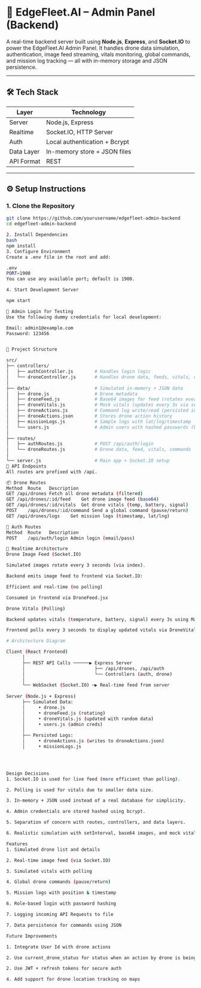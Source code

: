 # 🚀 EdgeFleet.AI – Admin Panel (Backend)

A real-time backend server built using **Node.js**, **Express**, and **Socket.IO** to power the EdgeFleet.AI Admin Panel. It handles drone data simulation, authentication, image feed streaming, vitals monitoring, global commands, and mission log tracking — all with in-memory storage and JSON persistence.

---

## 🛠️ Tech Stack

| Layer       | Technology               |
|-------------|--------------------------|
| Server      | Node.js, Express         |
| Realtime    | Socket.IO, HTTP Server   |
| Auth        | Local authentication + Bcrypt |
| Data Layer  | In-memory store + JSON files |
| API Format  | REST                     |

---

## ⚙️ Setup Instructions

### 1. Clone the Repository

```bash
git clone https://github.com/yourusername/edgefleet-admin-backend
cd edgefleet-admin-backend

2. Install Dependencies
bash
npm install
3. Configure Environment
Create a .env file in the root and add:

.env
PORT=1900
You can use any available port; default is 1900.

4. Start Development Server

npm start

🔐 Admin Login for Testing
Use the following dummy credentials for local development:

Email: admin1@example.com
Password: 123456


🧱 Project Structure

src/
├── controllers/
│   ├── authController.js        # Handles login logic
│   └── droneController.js       # Handles drone data, feeds, vitals, commands
│
├── data/                        # Simulated in-memory + JSON data
│   ├── drone.js                 # Drone metadata
│   ├── droneFeed.js             # Base64 images for feed (rotates every 3s)
│   ├── droneVitals.js           # Mock vitals (updates every 3s via setInterval)
│   ├── droneActions.js          # Command log write/read (persisted in JSON)
│   ├── droneActions.json        # Stores drone action history
│   ├── missionLogs.js           # Sample logs with lat/lng/timestamp
│   └── users.js                 # Admin users with hashed passwords (bcrypt)
│
├── routes/
│   ├── authRoutes.js            # POST /api/auth/login
│   └── droneRoutes.js           # Drone data, feed, vitals, commands
│
└── server.js                    # Main app + Socket.IO setup
🔌 API Endpoints
All routes are prefixed with /api.

📦 Drone Routes
Method	Route	Description
GET	/api/drones	Fetch all drone metadata (filtered)
GET	/api/drones/:id/feed	Get drone image feed (base64)
GET	/api/drones/:id/vitals	Get drone vitals (temp, battery, signal)
POST	/api/drones/:id/command	Send a global command (pause/return)
GET	/api/drones/logs	Get mission logs (timestamp, lat/lng)

🔐 Auth Routes
Method	Route	Description
POST	/api/auth/login	Admin login (email/pass)

📡 Realtime Architecture
Drone Image Feed (Socket.IO)

Simulated images rotate every 3 seconds (via index).

Backend emits image feed to frontend via Socket.IO:

Efficient and real-time (no polling)

Consumed in frontend via DroneFeed.jsx

Drone Vitals (Polling)

Backend updates vitals (temperature, battery, signal) every 3s using Math.random().

Frontend polls every 3 seconds to display updated vitals via DroneVitals.jsx.

# Architecture Diagram

Client (React Frontend)
      │
      ├── REST API Calls ──────▶ Express Server
      │                          ├── /api/drones, /api/auth
      │                          └── Controllers (auth, drone)
      │
      └── WebSocket (Socket.IO) ─▶ Real-time feed from server
                                 
Server (Node.js + Express)
      ├── Simulated Data:
      │     • drone.js
      │     • droneFeed.js (rotating)
      │     • droneVitals.js (updated with random data)
      │     • users.js (admin creds)
      │
      ├── Persisted Logs:
      │     • droneActions.js (writes to droneActions.json)
      │     • missionLogs.js

      


Design Decisions
1. Socket.IO is used for live feed (more efficient than polling).

2. Polling is used for vitals due to smaller data size.

3. In-memory + JSON used instead of a real database for simplicity.

4. Admin credentials are stored hashed using bcrypt.

5. Separation of concern with routes, controllers, and data layers.

6. Realistic simulation with setInterval, base64 images, and mock vitals.

Features
1. Simulated drone list and details

2. Real-time image feed (via Socket.IO)

3. Simulated vitals with polling

4. Global drone commands (pause/return)

5. Mission logs with position & timestamp

6. Role-based login with password hashing

7. Logging incoming API Requests to file

7. Data persistence for commands using JSON

Future Improvements

1. Integrate User Id with drone actions

2. Use current_drone_status for status when an action by drone is being executed

2. Use JWT + refresh tokens for secure auth

4. Add support for drone location tracking on maps





